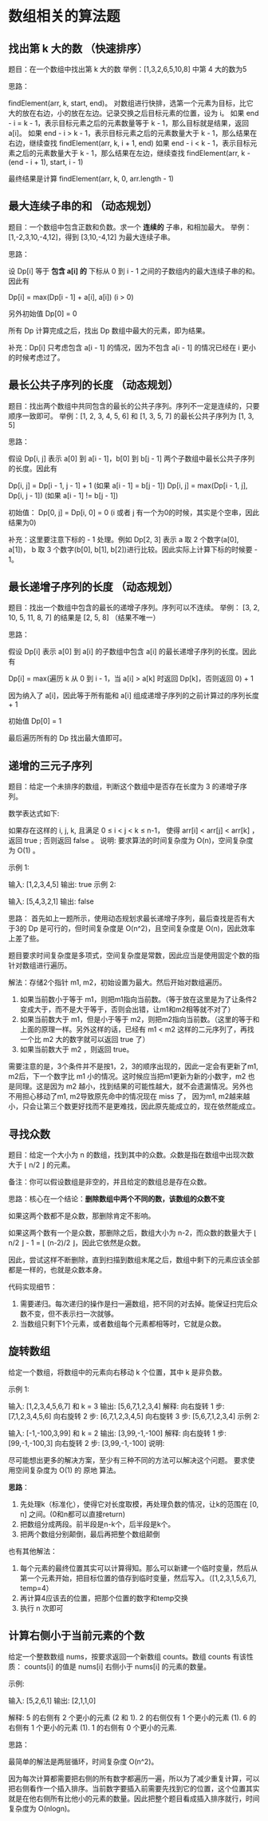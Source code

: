 # 数组相关的算法题

## 找出第 k 大的数 （快速排序）

题目：在一个数组中找出第 k 大的数
举例：[1,3,2,6,5,10,8] 中第 4 大的数为5

思路：

findElement(arr, k, start, end)。
对数组进行快排，选第一个元素为目标，比它大的放在右边，小的放在左边。记录交换之后目标元素的位置，设为 i。
如果 end - i = k - 1，表示目标元素之后的元素数量等于 k - 1，那么目标就是结果，返回 a[i]。
如果 end - i > k - 1，表示目标元素之后的元素数量大于 k - 1，那么结果在右边，继续查找 findElement(arr, k, i + 1, end)
如果 end - i < k - 1，表示目标元素之后的元素数量大于 k - 1，那么结果在左边，继续查找 findElement(arr, k - (end - i + 1), start, i - 1)

最终结果是计算 findElement(arr, k, 0, arr.length - 1)

## 最大连续子串的和 （动态规划）

题目：一个数组中包含正数和负数。求一个 __连续的__ 子串，和相加最大。
举例：[1,-2,3,10,-4,12]，得到 [3,10,-4,12] 为最大连续子串。

思路：

设 Dp[i] 等于 __包含 a[i] 的__ 下标从 0 到 i - 1 之间的子数组内的最大连续子串的和。因此有

Dp[i] = max(Dp[i - 1] + a[i], a[i]) (i > 0)

另外初始值 Dp[0] = 0

所有 Dp 计算完成之后，找出 Dp 数组中最大的元素，即为结果。

补充：Dp[i] 只考虑包含 a[i - 1] 的情况，因为不包含 a[i - 1] 的情况已经在 i 更小的时候考虑过了。

## 最长公共子序列的长度 （动态规划）

题目：找出两个数组中共同包含的最长的公共子序列。序列不一定是连续的，只要顺序一致即可。
举例：[1, 2, 3, 4, 5, 6] 和 [1, 3, 5, 7] 的最长公共子序列为 [1, 3, 5]

思路：

假设 Dp[i, j] 表示 a[0] 到 a[i - 1]，b[0] 到 b[j - 1] 两个子数组中最长公共子序列的长度。因此有

Dp[i, j] = Dp[i - 1, j - 1] + 1 (如果 a[i - 1] = b[j - 1])
Dp[i, j] = max(Dp[i - 1, j], Dp[i, j - 1]) (如果 a[i - 1] != b[j - 1])

初始值： Dp[0, j] = Dp[i, 0] = 0 (i 或者 j 有一个为0的时候，其实是个空串，因此结果为0)

补充：这里要注意下标的 - 1 处理。例如 Dp[2, 3] 表示 a 取 2 个数字(a[0], a[1])， b 取 3 个数字(b[0], b[1], b[2])进行比较。因此实际上计算下标的时候要 - 1。

## 最长递增子序列的长度 （动态规划）

题目：找出一个数组中包含的最长的递增子序列。序列可以不连续。
举例： [3, 2, 10, 5, 11, 8, 7] 的结果是 [2, 5, 8] （结果不唯一）

思路：

假设 Dp[i] 表示 a[0] 到 a[i] 的子数组中包含 a[i] 的最长递增子序列的长度。因此有

Dp[i] = max(遍历 k 从 0 到 i - 1，当 a[i] > a[k] 时返回 Dp[k]，否则返回 0) + 1

因为纳入了 a[i]，因此等于所有能和 a[i] 组成递增子序列的之前计算过的序列长度 + 1

初始值 Dp[0] = 1

最后遍历所有的 Dp 找出最大值即可。

## 递增的三元子序列

题目：给定一个未排序的数组，判断这个数组中是否存在长度为 3 的递增子序列。

数学表达式如下:

如果存在这样的 i, j, k,  且满足 0 ≤ i < j < k ≤ n-1，
使得 arr[i] < arr[j] < arr[k] ，返回 true ; 否则返回 false 。
说明: 要求算法的时间复杂度为 O(n)，空间复杂度为 O(1) 。

示例 1:

输入: [1,2,3,4,5]
输出: true
示例 2:

输入: [5,4,3,2,1]
输出: false

思路：
首先如上一题所示，使用动态规划求最长递增子序列，最后查找是否有大于3的 Dp 是可行的，但时间复杂度是 O(n^2)，且空间复杂度是 O(n)，因此效率上差了些。

题目要求时间复杂度是多项式，空间复杂度是常数，因此应当是使用固定个数的指针对数组进行遍历。

解法：存储2个指针 m1, m2，初始设置为最大。然后开始对数组遍历。
1. 如果当前数小于等于 m1，则把m1指向当前数。（等于放在这里是为了让条件2变成大于，而不是大于等于，否则会出错，让m1和m2相等就不对了）
2. 如果当前数大于 m1，但是小于等于 m2，则把m2指向当前数。（这里的等于和上面的原理一样。另外这样的话，已经有 m1 < m2 这样的二元序列了，再找一个比 m2 大的数字就可以返回 true 了）
3. 如果当前数大于 m2 ，则返回 true。

需要注意的是，3个条件并不是按1，2，3的顺序出现的，因此一定会有更新了m1, m2后，下一个数字比 m1 小的情况。这时候应当把m1更新为新的小数字，m2 也是同理。这是因为 m2 越小，找到结果的可能性越大，就不会遗漏情况。另外也不用担心移动了m1, m2导致原先命中的情况现在 miss 了， 因为m1, m2越来越小，只会让第三个数更好找而不是更难找，因此原先能成立的，现在依然能成立。

## 寻找众数

题目：给定一个大小为 n 的数组，找到其中的众数。众数是指在数组中出现次数大于 ⌊ n/2 ⌋ 的元素。

备注：你可以假设数组是非空的，并且给定的数组总是存在众数。

思路：核心在一个结论：**删除数组中两个不同的数，该数组的众数不变**

如果这两个数都不是众数，那删除肯定不影响。

如果这两个数有一个是众数，那删除之后，数组大小为 n-2，而众数的数量大于 ⌊ n/2 ⌋ - 1 = ⌊ (n-2)/2 ⌋，因此它依然是众数。

因此，尝试这样不断删除，直到扫描到数组末尾之后，数组中剩下的元素应该全部都是一样的，也就是众数本身。

代码实现细节：
1. 需要递归。每次递归的操作是扫一遍数组，把不同的对去掉。能保证扫完后众数不变，但不表示扫一次就够。
2. 当数组只剩下1个元素，或者数组每个元素都相等时，它就是众数。

## 旋转数组

给定一个数组，将数组中的元素向右移动 k 个位置，其中 k 是非负数。

示例 1:

输入: [1,2,3,4,5,6,7] 和 k = 3
输出: [5,6,7,1,2,3,4]
解释:
向右旋转 1 步: [7,1,2,3,4,5,6]
向右旋转 2 步: [6,7,1,2,3,4,5]
向右旋转 3 步: [5,6,7,1,2,3,4]
示例 2:

输入: [-1,-100,3,99] 和 k = 2
输出: [3,99,-1,-100]
解释:
向右旋转 1 步: [99,-1,-100,3]
向右旋转 2 步: [3,99,-1,-100]
说明:

尽可能想出更多的解决方案，至少有三种不同的方法可以解决这个问题。
要求使用空间复杂度为 O(1) 的 原地 算法。

**思路**：
1. 先处理k（标准化），使得它对长度取模，再处理负数的情况，让k的范围在 [0, n] 之间。(0和n都可以直接return)
2. 把数组分成两段。前半段是n-k个，后半段是k个。
3. 把两个数组分别颠倒，最后再把整个数组颠倒

也有其他解法：
1. 每个元素的最终位置其实可以计算得知。那么可以新建一个临时变量，然后从第一个元素开始，把目标位置的值存到临时变量，然后写入。（[1,2,3,1,5,6,7], temp=4）
2. 再计算4应该去的位置，把那个位置的数字和temp交换
3. 执行 n 次即可

## 计算右侧小于当前元素的个数

给定一个整数数组 nums，按要求返回一个新数组 counts。数组 counts 有该性质： counts[i] 的值是  nums[i] 右侧小于 nums[i] 的元素的数量。

示例:

输入: [5,2,6,1]
输出: [2,1,1,0]

解释:
5 的右侧有 2 个更小的元素 (2 和 1).
2 的右侧仅有 1 个更小的元素 (1).
6 的右侧有 1 个更小的元素 (1).
1 的右侧有 0 个更小的元素.

思路：

最简单的解法是两层循环，时间复杂度 O(n^2)。

因为每次计算都需要把右侧的所有数字都遍历一遍，所以为了减少重复计算，可以把右侧看作一个插入排序。当前数字要插入前需要先找到它的位置，这个位置其实就是在他右侧所有比他小的元素的数量。因此把整个题目看成插入排序就行，时间复杂度为 O(nlogn)。